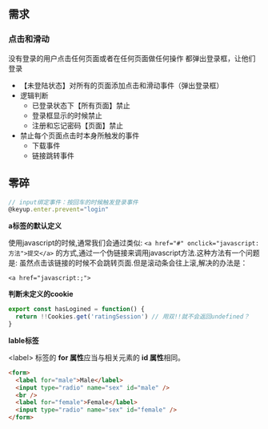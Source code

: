 ## 需求

### 点击和滑动

没有登录的用户点击任何页面或者在任何页面做任何操作 都弹出登录框，让他们登录

- 【未登陆状态】对所有的页面添加点击和滑动事件（弹出登录框）
- 逻辑判断
  - 已登录状态下【所有页面】禁止
  - 登录框显示的时候禁止
  - 注册和忘记密码【页面】禁止
- 禁止每个页面点击时本身所触发的事件
  - 下载事件
  - 链接跳转事件







## 零碎

```js
// input绑定事件：按回车的时候触发登录事件
@keyup.enter.prevent="login"
```



**a标签的默认定义**

使用javascript的时候,通常我们会通过类似:
`<a href="#" onclick="javascript:方法">提交</a>`
的方式,通过一个伪链接来调用javascript方法.这种方法有一个问题是:
虽然点击该链接的时候不会跳转页面.但是滚动条会往上滚,解决的办法是：

`<a href="javascript:;">`





**判断未定义的cookie**

```js
export const hasLogined = function() {
  return !!Cookies.get('ratingSession')	// 用双!!就不会返回undefined？
}
```



**lable标签**

\<label> 标签的 **for 属性**应当与相关元素的 **id 属性**相同。

```html
<form>
  <label for="male">Male</label>
  <input type="radio" name="sex" id="male" />
  <br />
  <label for="female">Female</label>
  <input type="radio" name="sex" id="female" />
</form>
```

